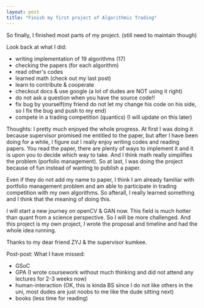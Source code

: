 ```yaml
---
layout: post
title: "Finish my first project of Algorithmic Trading"
---
```


So finally, I finished most parts of my project. (still need to maintain though) 

Look back at what I did:
* writing implementation of 19 algorithms (17)
* checking the papers (for each algorithm)
* read other's codes
* learned math (check out my last post)
* learn to contribute & cooperate
* checkout docs & use google (a lot of dudes are NOT using it right)
* do not ask a question when you have the source code!! 
* fix bug by yourself(my friend do not let my change his code on his side, so I fix the bug and push to my end)
* compete in a trading competition (quantics) (I will update on this later)

Thoughts:
I pretty much enjoyed the whole progress. At first I was doing it because supervisor promised me entitled to the paper, but after I have been doing for a while, I figure out I really enjoy writing codes and reading papers. You read the paper, there are plenty of ways to implement it and it is upon you to decide which way to take. And I think math really simplifies the problem (porfolio management). So at last, I was doing the project because of fun instead of wanting to publish a paper. 

Even if they do not add my name to paper, I think I am already familiar with portfolio management problem and am able to participate in trading competition with my own algorithms. So afterall, I really learned something and I think that the meaning of doing this.

I will start a new journey on openCV & GAN now. This field is much hotter than quant from a science perspective. So I will be more challenged. And this project is my own project, I wrote the proposal and timeline and had the whole idea running. 

Thanks to my dear friend ZYJ & the supervisor kumkee.

Post-post:
What I have missed:
* GSoC
* GPA (I wrote coursework without much thinking and did not attend any lectures for 2-3 weeks now)
* human-interaction (OK, this is kinda BS since I do not like others in the uni, most dudes are just noobs to me like the dude sitting next)
* books (less time for reading)

